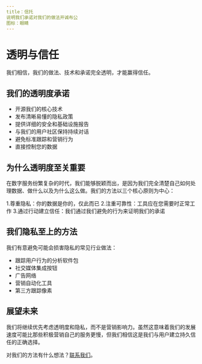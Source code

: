 ```yaml
---
title：信托
说明我们承诺对我们的做法开诚布公
图标：眼睛
---
```


# 透明与信任

我们相信，我们的做法、技术和承诺完全透明，才能赢得信任。

## 我们的透明度承诺

- 开源我们的核心技术
- 发布清晰易懂的隐私政策
- 提供详细的安全和基础设施报告
- 与我们的用户社区保持持续对话
- 避免标准跟踪和营销行为
- 直接控制您的数据

## 为什么透明度至关重要

在数字服务纷繁复杂的时代，我们能够脱颖而出，是因为我们完全清楚自己如何处理数据、做什么以及为什么这么做。我们的方法以三个核心原则为中心：

1.尊重隐私：你的数据是你的，仅此而已
2.注重可靠性：工具应在您需要时正常工作
3.通过行动建立信任：我们通过我们避免的行为来证明我们的承诺

## 我们隐私至上的方法

我们有意避免可能会损害隐私的常见行业做法：

- 跟踪用户行为的分析软件包
- 社交媒体集成按钮
- 广告网络
- 营销自动化工具
- 第三方跟踪像素

## 展望未来

我们将继续优先考虑透明度和隐私，而不是营销影响力。虽然这意味着我们的发展速度可能比那些积极营销自己的服务更慢，但我们相信这是我们与用户建立持久信任的正确选择。

对我们的方法有什么想法？[联系我们](https://onetimesecret.com/feedback)。

